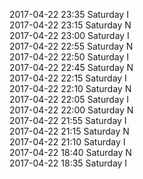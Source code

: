 2017-04-22 23:35 Saturday  I  
2017-04-22 23:15 Saturday  N  
2017-04-22 23:00 Saturday  I  
2017-04-22 22:55 Saturday  N  
2017-04-22 22:50 Saturday  I  
2017-04-22 22:45 Saturday  N  
2017-04-22 22:15 Saturday  I  
2017-04-22 22:10 Saturday  N  
2017-04-22 22:05 Saturday  I  
2017-04-22 22:00 Saturday  N  
2017-04-22 21:55 Saturday  I  
2017-04-22 21:15 Saturday  N  
2017-04-22 21:10 Saturday  I  
2017-04-22 18:40 Saturday  N  
2017-04-22 18:35 Saturday  I  
